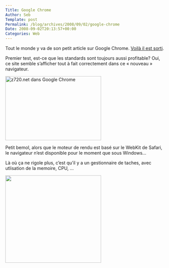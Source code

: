 ```yaml
--- 
Title: Google Chrome
Author: Seb
Template: post
Permalink: /blog/archives/2008/09/02/google-chrome
Date: 2008-09-02T20:13:57+00:00
Categories: Web
--- 
```


Tout le monde y va de son petit article sur Google Chrome. [Voilà il est sorti][1].

Premier test, est-ce que les standards sont toujours aussi profitable? Oui, ce site semble s&rsquo;afficher tout à fait correctement dans ce &laquo;&nbsp;nouveau&nbsp;&raquo; navigateur.

[<img class="alignnone size-medium wp-image-239" title="Google Chrome" src="http://v05.z720.net/v05/../share/googlechrome-300x201.png" alt="z720.net dans Google Chrome" width="300" height="201" />][2]

Petit bemol, alors que le moteur de rendu est basé sur le WebKit de Safari, le navigateur n&rsquo;est disponible pour le moment que sous Windows&#8230;

Là où ça ne rigole plus, c&rsquo;est qu&rsquo;il y a un gestionnaire de taches, avec utlisation de la memoire, CPU, &#8230;

[<img class="alignnone size-medium wp-image-240" title="Google Chrome - Gestion des taches" src="http://v05.z720.net/v05/../share/googlechrome-tasks-300x274.png" alt="" width="300" height="274" />][3]

 [1]: http://tools.google.com/chrome/?hl=fr "Télécharger Google Chrome"
 [2]: http://v05.z720.net/share/googlechrome.png
 [3]: http://v05.z720.net/share/googlechrome-tasks.png